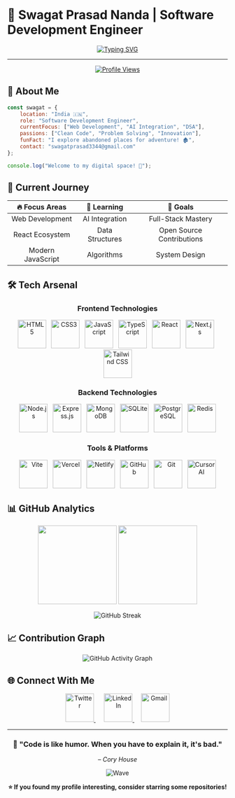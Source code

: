# 🚀 **Swagat Prasad Nanda** | Software Development Engineer

<div align="center">
  
[![Typing SVG](https://readme-typing-svg.demolab.com?font=Fira+Code&weight=600&size=28&duration=3000&pause=1000&color=00D9FF&center=true&vCenter=true&width=600&height=100&lines=Hey+there!+I'm+Swagat+👋;Software+Engineer+%7C+India+🇮🇳;Building+the+future+with+code+💻;AI+%2B+Web+Dev+Enthusiast+🤖)](https://git.io/typing-svg)

</div>

---

<div align="center">
  <p>
    <a href="https://komarev.com/ghpvc/?username=code-name-healer">
      <img src="https://komarev.com/ghpvc/?username=code-name-healer&label=Profile%20Views&color=00d9ff&style=social" alt="Profile Views" />
    </a>
  </p>
</div>

## 🌟 **About Me**

```javascript
const swagat = {
    location: "India 🇮🇳",
    role: "Software Development Engineer",
    currentFocus: ["Web Development", "AI Integration", "DSA"],
    passions: ["Clean Code", "Problem Solving", "Innovation"],
    funFact: "I explore abandoned places for adventure! 🏚️",
    contact: "swagatprasad3344@gmail.com"
};

console.log("Welcome to my digital space! 🚀");
```

## 🎯 **Current Journey**

<div align="center">
  
| 🔥 **Focus Areas** | 🌱 **Learning** | 🎯 **Goals** |
|:---:|:---:|:---:|
| Web Development | AI Integration | Full-Stack Mastery |
| React Ecosystem | Data Structures | Open Source Contributions |
| Modern JavaScript | Algorithms | System Design |

</div>

## 🛠️ Tech Arsenal

<div align="center">

### **Frontend Technologies**
<p align="center">
  <img src="https://skillicons.dev/icons?i=html" width="65" height="65" alt="HTML5" />
   
  <img src="https://skillicons.dev/icons?i=css" width="65" height="65" alt="CSS3" />
   
  <img src="https://skillicons.dev/icons?i=js" width="65" height="65" alt="JavaScript" />
   
  <img src="https://skillicons.dev/icons?i=ts" width="65" height="65" alt="TypeScript" />
   
  <img src="https://skillicons.dev/icons?i=react" width="65" height="65" alt="React" />
   
  <img src="https://skillicons.dev/icons?i=nextjs" width="65" height="65" alt="Next.js" />
   
  <img src="https://skillicons.dev/icons?i=tailwind" width="65" height="65" alt="Tailwind CSS" />
</p>

### **Backend Technologies**
<p align="center">
  <img src="https://skillicons.dev/icons?i=nodejs" width="65" height="65" alt="Node.js" />
   
  <img src="https://skillicons.dev/icons?i=express" width="65" height="65" alt="Express.js" />
   
  <img src="https://skillicons.dev/icons?i=mongodb" width="65" height="65" alt="MongoDB" />
   
  <img src="https://skillicons.dev/icons?i=sqlite" width="65" height="65" alt="SQLite" />
   
  <img src="https://skillicons.dev/icons?i=postgres" width="65" height="65" alt="PostgreSQL" />
   
  <img src="https://skillicons.dev/icons?i=redis" width="65" height="65" alt="Redis" />
</p>

### **Tools & Platforms**
<p align="center">
  <img src="https://skillicons.dev/icons?i=vite" width="65" height="65" alt="Vite" />
   
  <img src="https://skillicons.dev/icons?i=vercel" width="65" height="65" alt="Vercel" />
   
  <img src="https://skillicons.dev/icons?i=netlify" width="65" height="65" alt="Netlify" />
   
  <img src="https://skillicons.dev/icons?i=github" width="65" height="65" alt="GitHub" />
   
  <img src="https://skillicons.dev/icons?i=git" width="65" height="65" alt="Git" />
   
  <img src="https://cdn.brandfetch.io/cursor.com/fallback/lettermark/theme/dark/h/256/w/256/icon?c=1bfwsmEH20zzEfSNTed" width="65" height="65" alt="Cursor AI" />
</p>

</div>

## 📊 **GitHub Analytics**

<div align="center">
  
<img height="180em" src="https://github-readme-stats.vercel.app/api?username=code-name-healer&show_icons=true&theme=tokyonight&include_all_commits=true&count_private=true&hide_border=true&bg_color=0D1117&title_color=00D9FF&icon_color=00D9FF&text_color=ffffff"/>
<img height="180em" src="https://github-readme-stats.vercel.app/api/top-langs/?username=code-name-healer&layout=compact&theme=tokyonight&hide_border=true&bg_color=0D1117&title_color=00D9FF&text_color=ffffff"/>

</div>

<div align="center">
  
![GitHub Streak](https://github-readme-streak-stats.herokuapp.com/?user=code-name-healer&theme=tokyonight&hide_border=true&background=0D1117&stroke=00D9FF&ring=00D9FF&fire=00D9FF&currStreakLabel=00D9FF)

</div>

## 📈 **Contribution Graph**

<div align="center">
  
![GitHub Activity Graph](https://github-readme-activity-graph.vercel.app/graph?username=code-name-healer&theme=tokyo-night&hide_border=true&bg_color=0D1117&color=00D9FF&line=00D9FF&point=FFFFFF)

</div>

## 🌐 Connect With Me

<div align="center">

<p>
  <a href="https://twitter.com/codename_healer" target="_blank" rel="noreferrer"><span>
    <img src="https://skillicons.dev/icons?i=twitter" width="65" height="65" alt="Twitter" />
  </span></a>
      
  <a href="https://linkedin.com/in/swagat-nanda" target="_blank" rel="noreferrer"><span>
    <img src="https://skillicons.dev/icons?i=linkedin" width="65" height="65" alt="LinkedIn" />
  </span></a>
     
  <a href="mailto:swagatprasad3344@gmail.com"><span>
    <img src="https://skillicons.dev/icons?i=gmail" width="65" height="65" alt="Gmail" />
  </span></a>
</p>

</div>

---

<div align="center">

### 💫 "Code is like humor. When you have to explain it, it's bad."
*– Cory House*

</div>

<div align="center">
  
![Wave](https://capsule-render.vercel.app/api?type=waving&color=gradient&customColorList=6,11,20&height=150&section=footer&text=Thanks%20for%20visiting!&fontSize=50&fontColor=fff&animation=twinkling&fontAlignY=75)

</div>

</div>

<div align="center">
  
**⭐ If you found my profile interesting, consider starring some repositories!**

</div>
